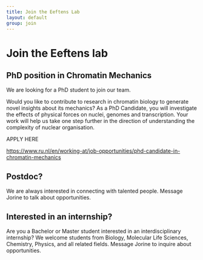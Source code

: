```yaml
---
title: Join the Eeftens Lab
layout: default
group: join
---
```

# Join the Eeftens lab

## PhD position in Chromatin Mechanics
We are looking for a PhD student to join our team. 

Would you like to contribute to research in chromatin biology to generate novel insights about its mechanics? As a PhD Candidate, you will investigate the effects of physical forces on nuclei, genomes and transcription. Your work will help us take one step further in the direction of understanding the complexity of nuclear organisation.

APPLY HERE

https://www.ru.nl/en/working-at/job-opportunities/phd-candidate-in-chromatin-mechanics

## Postdoc?
We are always interested in connecting with talented people. Message Jorine to talk about opportunities. 

## Interested in an internship?
Are you a Bachelor or Master student interested in an interdisciplinary internship? We welcome students from Biology, Molecular Life Sciences, Chemistry, Physics, and all related fields. Message Jorine to inquire about opportunities. 
